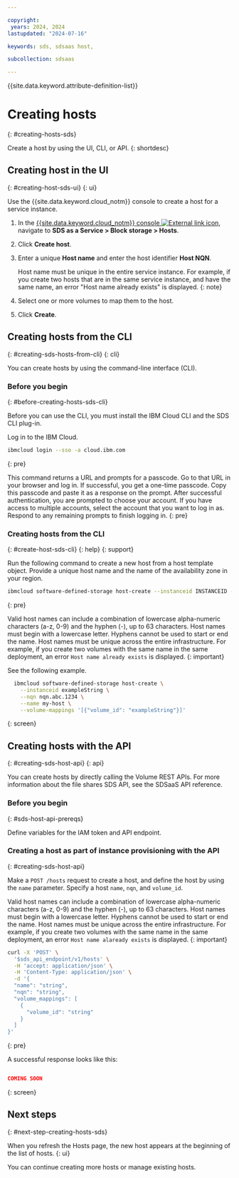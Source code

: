 ```yaml
---

copyright:
 years: 2024, 2024
lastupdated: "2024-07-16"

keywords: sds, sdsaas host,

subcollection: sdsaas

---
```


{{site.data.keyword.attribute-definition-list}}

# Creating hosts
{: #creating-hosts-sds}

Create a host by using the UI, CLI, or API.
{: shortdesc}


## Creating host in the UI
{: #creating-host-sds-ui}
{: ui}

Use the {{site.data.keyword.cloud_notm}} console to create a host for a service instance.

1. In the [{{site.data.keyword.cloud_notm}} console ![External link icon](../icons/launch-glyph.svg "External link icon")](https://{DomainName}/sds), navigate to **SDS as a Service > Block storage > Hosts**.
2. Click **Create host**.
3. Enter a unique **Host name** and enter the host identifier **Host NQN**.

    Host name must be unique in the entire service instance. For example, if you create two hosts that are in the same service instance, and have the same name, an error "Host name already exists" is displayed.
    {: note}

4. Select one or more volumes to map them to the host.
5. Click **Create**.


## Creating hosts from the CLI
{: #creating-sds-hosts-from-cli}
{: cli}

You can create hosts by using the command-line interface (CLI).

### Before you begin
{: #before-creating-hosts-sds-cli}

Before you can use the CLI, you must install the IBM Cloud CLI and the SDS CLI plug-in.

Log in to the IBM Cloud.

```sh
ibmcloud login --sso -a cloud.ibm.com
```
{: pre}

This command returns a URL and prompts for a passcode. Go to that URL in your browser and log in. If successful, you get a one-time passcode. Copy this passcode and paste it as a response on the prompt. After successful authentication, you are prompted to choose your account. If you have access to multiple accounts, select the account that you want to log in as. Respond to any remaining prompts to finish logging in.
{: pre}

### Creating hosts from the CLI
{: #create-host-sds-cli}
{: help}
{: support}

Run the following command to create a new host from a host template object. Provide a unique host name and the name of the availability zone in your region.

```sh
ibmcloud software-defined-storage host-create --instanceid INSTANCEID --nqn NQN [--name NAME] [--volume-mappings VOLUME-MAPPINGS]
```
{: pre}

Valid host names can include a combination of lowercase alpha-numeric characters (a-z, 0-9) and the hyphen (-), up to 63 characters. Host names must begin with a lowercase letter. Hyphens cannot be used to start or end the name. Host names must be unique across the entire infrastructure. For example, if you create two volumes with the same name in the same deployment, an error `Host name already exists` is displayed.
{: important}


See the following example.

```bash
  ibmcloud software-defined-storage host-create \
    --instanceid exampleString \
    --nqn nqn.abc.1234 \
    --name my-host \
    --volume-mappings '[{"volume_id": "exampleString"}]'

```
{: screen}


## Creating hosts with the API
{: #creating-sds-host-api}
{: api}

You can create hosts by directly calling the Volume REST APIs. For more information about the file shares SDS API, see the SDSaaS API reference.

### Before you begin
{: #sds-host-api-prereqs}

Define variables for the IAM token and API endpoint.


### Creating a host as part of instance provisioning with the API
{: #creating-sds-host-api}

Make a `POST /hosts` request to create a host, and define the host by using the `name` parameter. Specify a host `name`, `nqn`, and `volume_id`.

Valid host names can include a combination of lowercase alpha-numeric characters (a-z, 0-9) and the hyphen (-), up to 63 characters. Host names must begin with a lowercase letter. Hyphens cannot be used to start or end the name. Host names must be unique across the entire infrastructure. For example, if you create two volumes with the same name in the same deployment, an error `Host name alaready exists` is displayed.
{: important}


```sh
curl -X 'POST' \
  '$sds_api_endpoint/v1/hosts' \
  -H 'accept: application/json' \
  -H 'Content-Type: application/json' \
  -d '{
  "name": "string",
  "nqn": "string",
  "volume_mappings": [
    {
      "volume_id": "string"
    }
  ]
}'
```
{: pre}

A successful response looks like this:

```json

COMING SOON

```
{: screen}




## Next steps
{: #next-step-creating-hosts-sds}

When you refresh the Hosts page, the new host appears at the beginning of the list of hosts.
{: ui}

You can continue creating more hosts or manage existing hosts.



